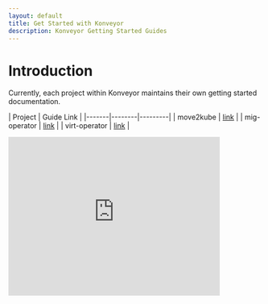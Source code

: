 ```yaml
---
layout: default
title: Get Started with Konveyor
description: Konveyor Getting Started Guides
---
```


# Introduction

Currently, each project within Konveyor maintains their own getting started documentation. 

| Project | Guide Link | 
|-------|--------|---------|
| move2kube | [link](https://github.com/konveyor/move2kube) |
| mig-operator | [link](https://github.com/konveyor/mig-operator) | 
| virt-operator | [link](https://github.com/konveyor/virt-operator) |


<iframe width="420" height="315" src="https://www.youtube.com/watch?v=uQ7VhpYEU5U&list=PL4aUFFbk56EN8bEPbpTVC3RAoUY--_MVf&index=1" frameborder="0" allowfullscreen>
</iframe>
